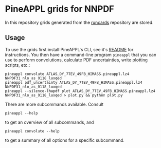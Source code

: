 # PineAPPL grids for NNPDF
In this repository grids generated from the
[runcards](https://github.com/NNPDF/runcards) repository are stored.

## Usage
To use the grids first install PineAPPL's CLI, see it's [README] for
instructions. You then have a command-line program `pineappl` that you can use
to perform convolutions, calculate PDF uncertainties, write plotting scripts,
etc.:

    pineappl convolute ATLAS_DY_7TEV_49FB_HIMASS.pineappl.lz4 NNPDF31_nlo_as_0118_luxqed
    pineappl pdf_uncertainty ATLAS_DY_7TEV_49FB_HIMASS.pineappl.lz4 NNPDF31_nlo_as_0118_luxqed
    pineappl --silence-lhapdf plot ATLAS_DY_7TEV_49FB_HIMASS.pineappl.lz4 NNPDF31_nlo_as_0118_luxqed > plot.py && python plot.py

There are more subcommands available. Consult

    pineappl --help

to get an overview of all subcommands, and

    pineappl convolute --help

to get a summary of all options for a specific subcommand.

[README]: https://github.com/N3PDF/pineappl#readme
